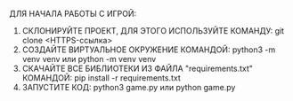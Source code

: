 ДЛЯ НАЧАЛА РАБОТЫ С ИГРОЙ:
  1) СКЛОНИРУЙТЕ ПРОЕКТ, ДЛЯ ЭТОГО ИСПОЛЬЗУЙТЕ КОМАНДУ:
      git clone <HTTPS-ссылка>
  2) СОЗДАЙТЕ ВИРТУАЛЬНОЕ ОКРУЖЕНИЕ КОМАНДОЙ:
      python3 -m venv venv или python -m venv venv
  3) СКАЧАЙТЕ ВСЕ БИБЛИОТЕКИ ИЗ ФАЙЛА "requirements.txt" КОМАНДОЙ:
      pip install -r requirements.txt
  4) ЗАПУСТИТЕ КОД:
      python3 game.py или python game.py
